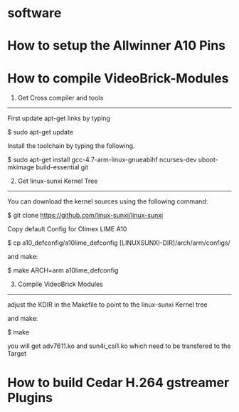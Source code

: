 software
========

How to setup the Allwinner A10 Pins
===================================



How to compile VideoBrick-Modules
=================================

1. Get Cross compiler and tools
-------------------------------

First update apt-get links by typing

$ sudo apt-get update

Install the toolchain by typing the following.

$ sudo apt-get install gcc-4.7-arm-linux-gnueabihf ncurses-dev uboot-mkimage build-essential git

2. Get linux-sunxi Kernel Tree
------------------------------

You can download the kernel sources using the following command:

$ git clone https://github.com/linux-sunxi/linux-sunxi

Copy default Config for Olimex LIME A10

$ cp a10_defconfig/a10lime_defconfig [LINUXSUNXI-DIR]/arch/arm/configs/
 
and make:

$ make ARCH=arm a10lime_defconfig

3. Compile VideoBrick Modules
-----------------------------

adjust the KDIR in the Makefile to point to the linux-sunxi Kernel tree

and make:

$ make

you will get adv7611.ko and sun4i_csi1.ko which need to be transfered to the Target


How to build Cedar H.264 gstreamer Plugins
========================================== 
